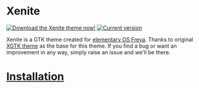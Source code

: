 # Xenite

[![Download the Xenite theme now!](https://img.shields.io/github/downloads/eOS-themes/Xenite/latest/total.svg)](https://github.com/eOS-themes/Xenite/release/latest)
[![Current version](https://img.shields.io/github/release/eOS-themes/Xenite.svg)](https://github.com/eOS-themes/Xenite/milestones)

Xenite is a GTK theme created for [elementary OS Freya](http://elementary.io). Thanks to original [XGTK theme](http://kxmylo.deviantart.com/art/Xgtk-theme-gtk-3-14-3-12-465195148) as the base for this theme.
If you find a bug or want an improvement in any way, simply raise an issue and we'll be there.

# [Installation](https://github.com/eOS-themes/Xenite/wiki/Installation)
